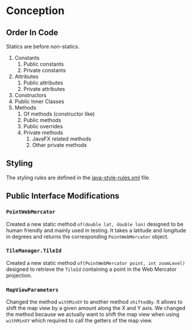 # Conception

## Order In Code

Statics are before non-statics.

1. Constants
   1. Public constants
   2. Private constants
2. Attributes
    1. Public attributes
    2. Private attributes
3. Constructors
4. Public Inner Classes
5. Methods
   1. Of methods (constructor like)
   2. Public methods
   3. Public overrides
   4. Private methods
      1. JavaFX related methods
      2. Other private methods

## Styling

The styling rules are defined in the [java-style-rules.xml](java-style-rules.xml) file.

## Public Interface Modifications

### `PointWebMercator`

Created a new static method `of(double lat, double lon)` designed to be human friendly and mainly used in testing.
It takes a latitude and longitude in degrees and returns the corresponding `PointWebMercator` object.

### `TileManager.TileId`

Created a new static method `of(PointWebMercator point, int zoomLevel)` designed to retrieve the `TileId` containing a point in the Web Mercator projection.

### `MapViewParameters`

Changed the method `withMinXY` to another method `shiftedBy`.
It allows to shift the map view by a given amount along the X and Y axis.
We changed the method because we actually want to shift the map view when using `withMinXY` which required to call the getters of the map view.
